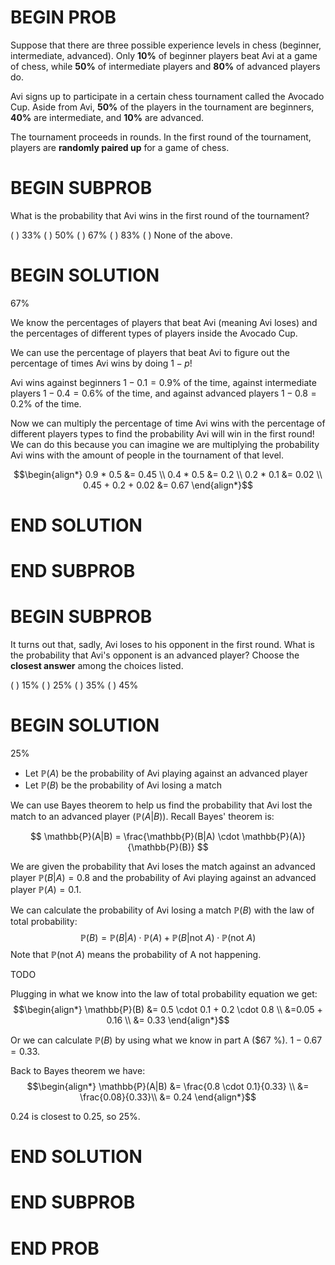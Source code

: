 # BEGIN PROB

Suppose that there are three possible experience levels
in chess (beginner, intermediate, advanced). Only **10%** of beginner
players beat Avi at a game of chess, while **50%** of intermediate
players and **80%** of advanced players do.

Avi signs up to participate in a certain chess tournament called the
Avocado Cup. Aside from Avi, **50%** of the players in the tournament
are beginners, **40%** are intermediate, and **10%** are advanced.

The tournament proceeds in rounds. In the first round of the tournament,
players are **randomly paired up** for a game of chess.

# BEGIN SUBPROB

What is the probability that Avi wins in the first round of
the tournament?

( ) $33 \%$
( ) $50 \%$
( ) $67 \%$
( ) $83 \%$
( ) None of the above.

# BEGIN SOLUTION

$67 \%$

We know the percentages of players that beat Avi (meaning Avi loses) and the percentages of different types of players inside the Avocado Cup.

We can use the percentage of players that beat Avi to figure out the percentage of times Avi wins by doing $1 - p$!

Avi wins against beginners $1 - 0.1 = 0.9\%$ of the time, against intermediate players $1 - 0.4 = 0.6\%$ of the time, and against advanced players $1 - 0.8 = 0.2 \%$ of the time.

Now we can multiply the percentage of time Avi wins with the percentage of different players types to find the probability Avi will win in the first round! We can do this because you can imagine we are multiplying the probability Avi wins with the amount of people in the tournament of that level.

$$\begin{align*}
0.9 * 0.5 &= 0.45 \\
0.4 * 0.5 &= 0.2 \\
0.2 * 0.1 &= 0.02 \\
0.45 + 0.2 + 0.02 &= 0.67
\end{align*}$$

# END SOLUTION

# END SUBPROB

# BEGIN SUBPROB

It turns out that, sadly, Avi loses to his opponent in the
first round. What is the probability that Avi's opponent is an advanced
player? Choose the **closest answer** among the choices listed.

( ) $15 \%$
( ) $25 \%$
( ) $35 \%$
( ) $45 \%$

# BEGIN SOLUTION

$25 \%$

- Let $\mathbb{P}(A)$ be the probability of Avi playing against an advanced player
- Let $\mathbb{P}(B)$ be the probability of Avi losing a match

We can use Bayes theorem to help us find the probability that Avi lost the match to an advanced player ($\mathbb{P}(A|B)$). Recall Bayes' theorem is:

$$
\mathbb{P}(A|B) = \frac{\mathbb{P}(B|A) \cdot \mathbb{P}(A)}{\mathbb{P}(B)}
$$

We are given the probability that Avi loses the match against an advanced player $\mathbb{P}(B|A) = 0.8$ and the probability of Avi playing against an advanced player $\mathbb{P}(A) = 0.1$.

We can calculate the probability of Avi losing a match $\mathbb{P}(B)$ with the law of total probability:
$$
\mathbb{P}(B) = \mathbb{P}(B|A) \cdot \mathbb{P}(A) + \mathbb{P}(B|\text{not }A)\cdot \mathbb{P}(\text{not }A)
$$
Note that $\mathbb{P}(\text{not }A)$ means the probability of A not happening.

TODO

Plugging in what we know into the law of total probability equation we get:
$$\begin{align*}
\mathbb{P}(B) &= 0.5 \cdot 0.1 + 0.2 \cdot 0.8 \\
&=0.05 + 0.16 \\
&= 0.33
\end{align*}$$

Or we can calculate $\mathbb{P}(B)$ by using what we know in part A ($67 \%). $1 - 0.67 = 0.33$.

Back to Bayes theorem we have:
$$\begin{align*}
\mathbb{P}(A|B) &= \frac{0.8 \cdot 0.1}{0.33} \\
&= \frac{0.08}{0.33}\\
&= 0.24
\end{align*}$$

$0.24$ is closest to $0.25$, so $25 \%$.

# END SOLUTION

# END SUBPROB

# END PROB